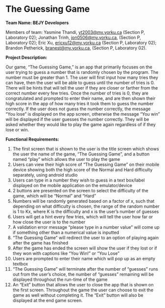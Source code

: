 # The Guessing Game

**Team Name: BEJY Developers**

Members of team: Yasmine Thandi, yt2003@my.yorku.ca (Section P, Laboratory 02); Jonathan Trinh, jon0506@my.yorku.ca, (Section P, Laboratory 02); Eric Xu, ericxu12@my.yorku.ca  (Section P, Laboratory 02); Brandon Petherick, branest@my.yorku.ca, (Section P, Laboratory 02).

**Project Description:**

  Our game, “The Guessing Game,” is an app that primarily focuses on the user trying to guess a number that is randomly chosen by the program. The number must be greater than 1. The user will first input how many tries they can have, then the user will be able to guess until the number of tries is 0. There will be hints that will tell the user if they are closer or farther from the correct number every few tries. Once the number of tries is 0, they are congratulated and prompted to enter their name, and are then shown their high score in the app of how many tries it took them to guess the number correctly. If the user does not guess the number correctly, the message “You lose” is displayed on the app screen, otherwise the message “You win” will be displayed if the user guesses the number correctly. They will be asked whether they would like to play the game again regardless of if they lose or win.
   
 **Functional Requirements:**

1.	The first screen that is shown to the user is the title screen which shows the user the name of the game, “The Guessing Game”, and a button named “play” which allows the user to play the game
2.	Users can view their high score of “The Guessing Game” on their mobile device showing both the high score of the Normal and Hard difficulty separately, using android studio
3.	Users can type in a number they wish to guess in a text box/label displayed on the mobile application on the emulator/device
4.	2 buttons are presented on the screen to select the difficulty of the game, which will be “Normal” and “Hard”
5.	Numbers will be randomly generated based on a factor of x, such that depending on what difficulty is chosen, the range of the random number is 1 to Kx, where K is the difficulty and x is the user’s number of guesses 
6.	Users will get a hint every few tries, which will tell the user how far or how close the user is to the number
7.	A validation error message “please type in a number value” will come up if something other than a numerical value is inputted
8.	“The Guessing Game” will redirect the user to an option of playing again after the game has finished
9.	After the game has ended the screen will show the user if they lost or if they won with captions like “You Win!” or “You Lose”
10.	Users are prompted to enter their name which will pop up as an empty textbox 
11.	“The Guessing Game” will terminate after the number of “guesses” runs out from the user’s choice, the number of “guesses” remaining will be displayed throughout the run-time of the game
12.	 An “Exit” button that allows the user to close the app that is shown on the first screen. Throughout the game the user can choose to exit the game as well without completing it. The “Exit” button will also be displayed at the end game screen.
